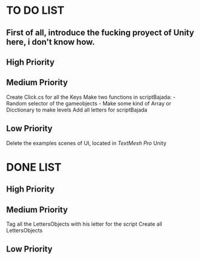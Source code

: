 # TO DO LIST

## First of all, introduce the fucking proyect of Unity here, i don't know how.

## High Priority

## Medium Priority
Create Click.cs for all the Keys
Make two functions in scriptBajada:
    - Random selector of the gameobjects
    - Make some kind of Array or Dicctionary to make levels
Add all letters for scriptBajada

## Low Priority
Delete the examples scenes of UI, located in *TextMesh Pro* Unity

# DONE LIST

## High Priority

## Medium Priority
Tag all the LettersObjects with his letter for the script
Create all LettersObjects

## Low Priority